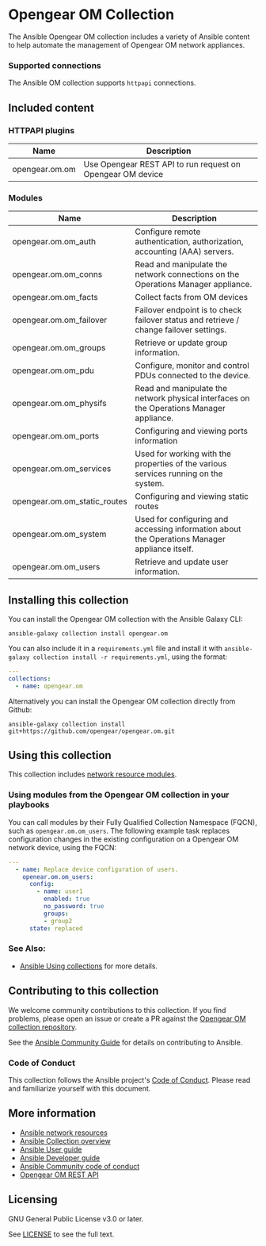 # Opengear OM Collection

The Ansible Opengear OM collection includes a variety of Ansible content to help automate the management of Opengear OM network appliances.

### Supported connections
The Ansible OM collection supports ``httpapi``  connections.

## Included content

<!--start collection content-->
### HTTPAPI plugins
Name | Description
--- | ---
opengear.om.om|Use Opengear REST API to run request on Opengear OM device

### Modules
Name | Description
--- | ---
opengear.om.om_auth|Configure remote authentication, authorization, accounting (AAA) servers.
opengear.om.om_conns|Read and manipulate the network connections on the Operations Manager appliance.
opengear.om.om_facts|Collect facts from OM devices
opengear.om.om_failover|Failover endpoint is to check failover status and retrieve / change failover settings.
opengear.om.om_groups|Retrieve or update group information.
opengear.om.om_pdu|Configure, monitor and control PDUs connected to the device.
opengear.om.om_physifs|Read and manipulate the network physical interfaces on the Operations Manager appliance.
opengear.om.om_ports|Configuring and viewing ports information
opengear.om.om_services|Used for working with the properties of the various services running on the system.
opengear.om.om_static_routes|Configuring and viewing static routes
opengear.om.om_system|Used for configuring and accessing information about the Operations Manager appliance itself.
opengear.om.om_users|Retrieve and update user information.

<!--end collection content-->
## Installing this collection

You can install the Opengear OM collection with the Ansible Galaxy CLI:

    ansible-galaxy collection install opengear.om

You can also include it in a `requirements.yml` file and install it with `ansible-galaxy collection install -r requirements.yml`, using the format:

```yaml
---
collections:
  - name: opengear.om
```

Alternatively you can install the Opengear OM collection directly from Github:

    ansible-galaxy collection install git+https://github.com/opengear/opengear.om.git

## Using this collection


This collection includes [network resource modules](https://docs.ansible.com/ansible/latest/network/user_guide/network_resource_modules.html).

### Using modules from the Opengear OM collection in your playbooks

You can call modules by their Fully Qualified Collection Namespace (FQCN), such as `opengear.om.om_users`.
The following example task replaces configuration changes in the existing configuration on a Opengear OM network device, using the FQCN:

```yaml
---
  - name: Replace device configuration of users.
    openear.om.om_users:
      config:
        - name: user1
          enabled: true
          no_password: true
          groups:
          - group2
      state: replaced

```

### See Also:

* [Ansible Using collections](https://docs.ansible.com/ansible/latest/user_guide/collections_using.html) for more details.

## Contributing to this collection

We welcome community contributions to this collection. If you find problems, please open an issue or create a PR against the [Opengear OM collection repository](https://github.com/opengear/opengear.om). 

See the [Ansible Community Guide](https://docs.ansible.com/ansible/latest/community/index.html) for details on contributing to Ansible.

### Code of Conduct
This collection follows the Ansible project's
[Code of Conduct](https://docs.ansible.com/ansible/devel/community/code_of_conduct.html).
Please read and familiarize yourself with this document.

## More information

- [Ansible network resources](https://docs.ansible.com/ansible/latest/network/getting_started/network_resources.html)
- [Ansible Collection overview](https://github.com/ansible-collections/overview)
- [Ansible User guide](https://docs.ansible.com/ansible/latest/user_guide/index.html)
- [Ansible Developer guide](https://docs.ansible.com/ansible/latest/dev_guide/index.html)
- [Ansible Community code of conduct](https://docs.ansible.com/ansible/latest/community/code_of_conduct.html)
- [Opengear OM REST API](https://ftp.opengear.com/download/api/operations_manager/og-rest-api-specification-v2-ngcs.html)

## Licensing

GNU General Public License v3.0 or later.

See [LICENSE](https://www.gnu.org/licenses/gpl-3.0.txt) to see the full text.
